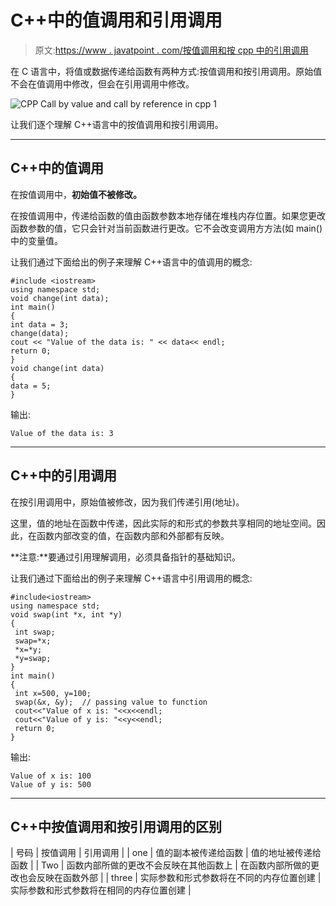 # C++中的值调用和引用调用

> 原文:[https://www . javatpoint . com/按值调用和按 cpp 中的引用调用](https://www.javatpoint.com/call-by-value-and-call-by-reference-in-cpp)

在 C 语言中，将值或数据传递给函数有两种方式:按值调用和按引用调用。原始值不会在值调用中修改，但会在引用调用中修改。

![CPP Call by value and call by reference in cpp 1](../Images/5ecb914a6c071b7b1fce87428b9d2b6d.png)

让我们逐个理解 C++语言中的按值调用和按引用调用。

* * *

## C++中的值调用

在按值调用中，**初始值不被修改。**

在按值调用中，传递给函数的值由函数参数本地存储在堆栈内存位置。如果您更改函数参数的值，它只会针对当前函数进行更改。它不会改变调用方方法(如 main()中的变量值。

让我们通过下面给出的例子来理解 C++语言中的值调用的概念:

```
#include <iostream>
using namespace std;
void change(int data);
int main()
{
int data = 3;
change(data);
cout << "Value of the data is: " << data<< endl;
return 0;
}
void change(int data)
{
data = 5;
}

```

输出:

```
Value of the data is: 3

```

* * *

## C++中的引用调用

在按引用调用中，原始值被修改，因为我们传递引用(地址)。

这里，值的地址在函数中传递，因此实际的和形式的参数共享相同的地址空间。因此，在函数内部改变的值，在函数内部和外部都有反映。

**注意:**要通过引用理解调用，必须具备指针的基础知识。

让我们通过下面给出的例子来理解 C++语言中引用调用的概念:

```
#include<iostream>
using namespace std;  
void swap(int *x, int *y)
{
 int swap;
 swap=*x;
 *x=*y;
 *y=swap;
}
int main() 
{  
 int x=500, y=100;  
 swap(&x, &y);  // passing value to function
 cout<<"Value of x is: "<<x<<endl;
 cout<<"Value of y is: "<<y<<endl;
 return 0;
}  

```

输出:

```
Value of x is: 100
Value of y is: 500   

```

* * *

## C++中按值调用和按引用调用的区别

| 号码 | 按值调用 | 引用调用 |
| one | 值的副本被传递给函数 | 值的地址被传递给函数 |
| Two | 函数内部所做的更改不会反映在其他函数上 | 在函数内部所做的更改也会反映在函数外部 |
| three | 实际参数和形式参数将在不同的内存位置创建 | 实际参数和形式参数将在相同的内存位置创建 |